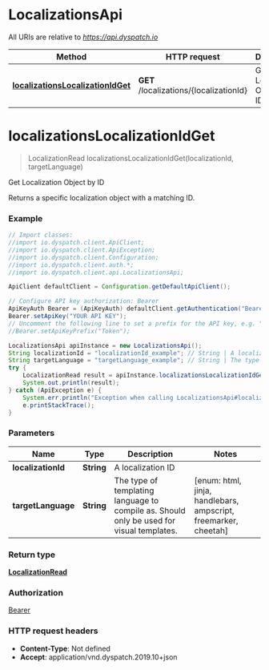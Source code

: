 # LocalizationsApi

All URIs are relative to *https://api.dyspatch.io*

Method | HTTP request | Description
------------- | ------------- | -------------
[**localizationsLocalizationIdGet**](LocalizationsApi.md#localizationsLocalizationIdGet) | **GET** /localizations/{localizationId} | Get Localization Object by ID


<a name="localizationsLocalizationIdGet"></a>
# **localizationsLocalizationIdGet**
> LocalizationRead localizationsLocalizationIdGet(localizationId, targetLanguage)

Get Localization Object by ID

Returns a specific localization object with a matching ID.

### Example
```java
// Import classes:
//import io.dyspatch.client.ApiClient;
//import io.dyspatch.client.ApiException;
//import io.dyspatch.client.Configuration;
//import io.dyspatch.client.auth.*;
//import io.dyspatch.client.api.LocalizationsApi;

ApiClient defaultClient = Configuration.getDefaultApiClient();

// Configure API key authorization: Bearer
ApiKeyAuth Bearer = (ApiKeyAuth) defaultClient.getAuthentication("Bearer");
Bearer.setApiKey("YOUR API KEY");
// Uncomment the following line to set a prefix for the API key, e.g. "Token" (defaults to null)
//Bearer.setApiKeyPrefix("Token");

LocalizationsApi apiInstance = new LocalizationsApi();
String localizationId = "localizationId_example"; // String | A localization ID
String targetLanguage = "targetLanguage_example"; // String | The type of templating language to compile as. Should only be used for visual templates.
try {
    LocalizationRead result = apiInstance.localizationsLocalizationIdGet(localizationId, targetLanguage);
    System.out.println(result);
} catch (ApiException e) {
    System.err.println("Exception when calling LocalizationsApi#localizationsLocalizationIdGet");
    e.printStackTrace();
}
```

### Parameters

Name | Type | Description  | Notes
------------- | ------------- | ------------- | -------------
 **localizationId** | **String**| A localization ID |
 **targetLanguage** | **String**| The type of templating language to compile as. Should only be used for visual templates. | [enum: html, jinja, handlebars, ampscript, freemarker, cheetah]

### Return type

[**LocalizationRead**](LocalizationRead.md)

### Authorization

[Bearer](../README.md#Bearer)

### HTTP request headers

 - **Content-Type**: Not defined
 - **Accept**: application/vnd.dyspatch.2019.10+json

